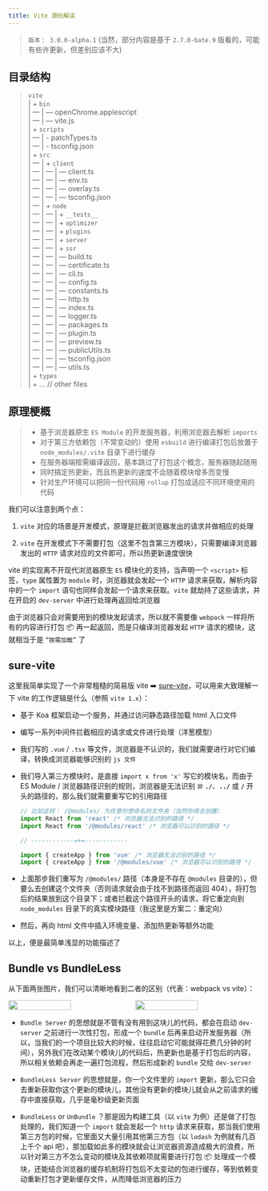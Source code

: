 ```yaml
---
title: Vite 源码解读
---
```


> `版本： 3.0.0-alpha.1` (当然，部分内容是基于 `2.7.0-bate.9` 版看的，可能有些许更新，但差别应该不大)

## 目录结构

> `vite`<br>
> | + `bin`<br>
> | — | — openChrome.applescript<br>
> | — | — vite.js<br>
> | + `scripts`<br>
> | — | - patchTypes.ts<br>
> | — | - tsconfig.json<br>
> | + `src`<br>
> | — | + `client`<br>
> | — | — | — client.ts<br>
> | — | — | — env.ts<br>
> | — | — | — overlay.ts<br>
> | — | — | — tsconfig.json<br>
> | — | + `node`<br>
> | — | — | + `__tests__`<br>
> | — | — | + `optimizer`<br>
> | — | — | + `plugins`<br>
> | — | — | + `server`<br>
> | — | — | + `ssr`<br>
> | — | — | — build.ts<br>
> | — | — | — certificate.ts<br>
> | — | — | — cli.ts<br>
> | — | — | — config.ts<br>
> | — | — | — constants.ts<br>
> | — | — | — http.ts<br>
> | — | — | — index.ts<br>
> | — | — | — logger.ts<br>
> | — | — | — packages.ts<br>
> | — | — | — plugin.ts<br>
> | — | — | — preview.ts<br>
> | — | — | — publicUtils.ts<br>
> | — | — | — tsconfig.json<br>
> | — | — | — utils.ts<br>
> | + `types`<br>
> | + ... // other files<br>

<!-- [vite-dev Map XMind](profiles/vite-dev.xmind) -->

<!-- <a :href="$withBase('/profiles/vite-dev.xmind')" target="_blank">vite-dev Map XMind</a> -->

## 原理梗概

> - 基于浏览器原生 `ES Module` 的开发服务器，利用浏览器去解析 `imports`<br/>
> - 对于第三方依赖包（不常变动的）使用 `esbuild` 进行编译打包后放置于 `node_modules/.vite` 目录下进行缓存<br/>
> - 在服务器端按需编译返回，基本跳过了打包这个概念，服务器随起随用<br/>
> - 同时搞定热更新，而且热更新的速度不会随着模块增多而变慢<br/>
> - 针对生产环境可以把同一份代码用 `rollup` 打包成适应不同环境使用的代码

我们可以注意到两个点：

1. `vite` 对应的场景是开发模式，原理是拦截浏览器发出的请求并做相应的处理

2. `vite` 在开发模式下不需要打包（这里不包含第三方模块），只需要编译浏览器发出的 `HTTP` 请求对应的文件即可，所以热更新速度很快

vite 的实现离不开现代浏览器原生 `ES` 模块化的支持，当声明一个 `<script>` 标签，`type` 属性置为 `module` 时，浏览器就会发起一个 `HTTP` 请求来获取，解析内容中的一个 `import` 语句也同样会发起一个请求来获取。`vite` 就劫持了这些请求，并在开启的 `dev-server` 中进行处理再返回给浏览器

由于浏览器只会对需要用到的模块发起请求，所以就不需要像 `webpack` 一样将所有的内容进行打包 📦 再一起返回，而是只编译浏览器发起 `HTTP` 请求的模块，这就相当于是 `“按需加载”` 了

## sure-vite

这里我简单实现了一个非常粗糙的简易版 vite ➡️ [sure-vite](https://github.com/suressk/sure-vite)，可以用来大致理解一下 vite 的工作逻辑是什么（参照 `vite 1.x`）：

- 基于 Koa 框架启动一个服务，并通过访问静态路径加载 html 入口文件

- 编写一系列中间件拦截相应的请求或文件进行处理（洋葱模型）

- 我们写的 `.vue` / `.tsx` 等文件，浏览器是不认识的，我们就需要进行对它们编译，转换成浏览器能够识别的 `js 文件`

- 我们导入第三方模块时，是直接 `import x from 'x'` 写它的模块名，而由于 ES Module / 浏览器路径识别的规则，浏览器是无法识别 `非` **`./`**、**`../`** 或 **`/`** 开头的路径的，那么我们就需要重写它的引用路径

  ```jsx
  // 比如这样： /@modules/ 为任意你想命名的文件夹（当然你得去创建）
  import React from 'react' /* 浏览器无法识别的路径 */
  import React from '/@modules/react' /* 浏览器可以识别的路径 */

  // ------------=+=------------

  import { createApp } from 'vue' /* 浏览器无法识别的路径 */
  import { createApp } from '/@modules/vue' /* 浏览器可以识别的路径 */
  ```

- 上面那步我们重写为 `/@modules/` 路径（本身是不存在 `@modules` 目录的），但要么去创建这个文件夹（否则请求就会由于找不到路径而返回 404），将打包后的结果放到这个目录下；或者拦截这个路径开头的请求，将它重定向到 `node_modules` 目录下的真实模块路径（我这里是方案二：重定向）

- 然后，再向 html 文件中插入环境变量、添加热更新等额外功能

以上，便是最简单浅显的功能描述了

## Bundle vs BundleLess

从下面两张图片，我们可以清晰地看到二者的区别（代表：webpack vs vite）：

<div style="display: flex;">
  <img src="https://tse1-mm.cn.bing.net/th/id/R-C.1a8c61df3258cfc5f819a7436d67b685?rik=xFz78GT4rZuHog&riu=http%3a%2f%2fcdn.xuedingmiao.com%2fwebpack-dev.png&ehk=08uWnivUiwe69BLT3IcWE7IhIgJk18h3xhc19a91%2bSA%3d&risl=&pid=ImgRaw&r=0" width="50%" style="box-sizing: border-box; padding-right: 2px;">

  <img src="https://tse1-mm.cn.bing.net/th/id/R-C.e03bec7f8db104a75d714b3493ace4ae?rik=%2fl7fCXrZ3VPlHg&riu=http%3a%2f%2fcdn.xuedingmiao.com%2fvite-esm.png&ehk=rLslDZBKO%2bVgaKEg%2fZRdAygMTs2s697ceNTcgfRT0IQ%3d&risl=&pid=ImgRaw&r=0" width="50%" style="box-sizing: border-box; padding-left: 2px;">
</div>

- `Bundle Server` 的思想就是不管有没有用到这块儿的代码，都会在启动 `dev-server` 之前进行一次性打包，形成一个 `bundle` 后再来启动开发服务器（所以，当我们的一个项目比较大的时候，往往启动它可能就得花费几分钟的时间），另外我们在改动某个模块儿的代码后，热更新也是基于打包后的内容，所以相关依赖会再走一遍打包流程，然后形成新的 `bundle` 交给 `dev-server`

- `BundleLess Server` 的思想就是，你一个文件里的 `import` 更新，那么它只会去重新获取你这个更新的模块儿，其他没有更新的模块儿就会从之前请求的缓存中直接获取，几乎是毫秒级更新页面

- `BundleLess` or `UnBundle` ？那是因为构建工具（以 `vite` 为例）还是做了打包处理的，我们知道一个 `import` 就会发起一个 `http` 请求来获取，那当我们使用第三方包的时候，它里面又大量引用其他第三方包（以 `lodash` 为例就有几百上千个 api 吧），那加载如此多的模块就会让浏览器资源造成极大的浪费，所以针对第三方不怎么变动的模块及其依赖项就需要进行打包 📦 处理成一个模块，还能结合浏览器的缓存机制将打包后不太变动的包进行缓存，等到依赖变动重新打包才更新缓存文件，从而降低浏览器的压力
